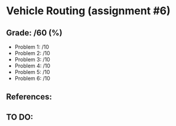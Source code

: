# Vehicle Routing (assignment #6)

## Grade: /60 (%)

- Problem 1: /10
- Problem 2: /10
- Problem 3: /10
- Problem 4: /10
- Problem 5: /10
- Problem 6: /10

## References:

## TO DO:

